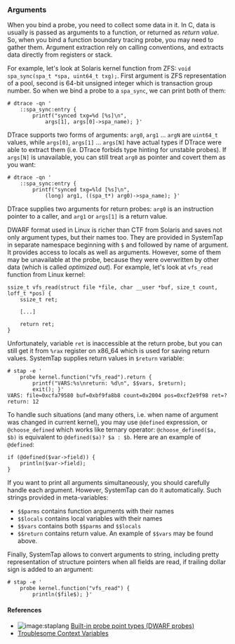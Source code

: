 ### Arguments

When you bind a probe, you need to collect some data in it. In C, data is usually is passed as arguments to a function, or returned as _return value_. So, when you bind a function boundary tracing probe, you may need to gather them. Argument extraction rely on calling conventions, and extracts data directly from registers or stack.

For example, let's look at Solaris kernel function from ZFS: `void spa_sync(spa_t *spa, uint64_t txg);`. First argument is ZFS representation of a pool, second is 64-bit unsigned integer which is transaction group number. So when we bind a probe to a `spa_sync`, we can print both of them:
```
# dtrace -qn '
	::spa_sync:entry { 
		printf("synced txg=%d [%s]\n", 
			args[1], args[0]->spa_name); }' 
```

DTrace supports two forms of arguments: `arg0`, `arg1` ... `argN` are `uint64_t` values, while `args[0]`, `args[1]` ... `args[N]` have actual types if DTrace were able to extract them (i.e. DTrace forbids type hinting for unstable probes). If `args[N]` is unavailable, you can still treat `arg0` as pointer and covert them as you want:
```
# dtrace -qn '
	::spa_sync:entry { 
		printf("synced txg=%ld [%s]\n", 
			(long) arg1, ((spa_t*) arg0)->spa_name); }' 
```

DTrace supplies two arguments for return probes: `arg0` is an instruction pointer to a caller, and `arg1` or `args[1]` is a return value.

DWARF format used in Linux is richer than CTF from Solaris and saves not only argument types, but their names too. They are provided in SystemTap in separate namespace beginning with `$` and followed by name of argument. It provides access to locals as well as arguments. However, some of them may be unavailable at the probe, because they were overwritten by other data (which is called _optimized out_). For example, let's look at `vfs_read` function from Linux kernel:
```
ssize_t vfs_read(struct file *file, char __user *buf, size_t count, loff_t *pos) {
	ssize_t ret;

	[...]

	return ret;
}
```

Unfortunately, variable `ret` is inaccessible at the return probe, but you can still get it from `%rax` register on x86_64 which is used for saving return values. SystemTap supplies return values in `$return` variable:
```
# stap -e '
	probe kernel.function("vfs_read").return { 
		printf("VARS:%s\nreturn: %d\n", $$vars, $return);
		exit(); }'
VARS: file=0xcfa79580 buf=0xbf9fa8b8 count=0x2004 pos=0xcf2e9f98 ret=?
return: 12
```

To handle such situations (and many others, i.e. when name of argument was changed in current kernel), you may use `@defined` expression, or `@choose_defined` which works like ternary operator: `@choose_defined($a, $b)` is equivalent to `@defined($a)? $a : $b`. Here are an example of `@defined`:
```
if (@defined($var->field)) { 
	println($var->field);
} 
```

If you want to print all arguments simultaneously, you should carefully handle each argument. However, SystemTap can do it automatically. Such strings provided in meta-variables:
 * `$$parms` contains function arguments with their names
 * `$$locals` contains local variables with their names
 * `$$vars` contains both `$$parms` and `$$locals`
 * `$$return` contains return value.
An example of `$$vars` may be found above.

Finally, SystemTap allows to convert arguments to string, including pretty representation of structure pointers when all fields are read, if trailing dollar sign is added to an argument:
```
# stap -e '
	probe kernel.function("vfs_read") { 
		println($file$); }'
```

#### References

 * ![image:staplang](icons/staplang.png) [Built-in probe point types (DWARF probes) ](https://sourceware.org/systemtap/langref/Probe_points.html#SECTION00052000000000000000)
 * [Troublesome Context Variables](https://sourceware.org/systemtap/wiki/TipContextVariables)